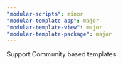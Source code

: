```yaml
---
"modular-scripts": minor
"modular-template-app": major
"modular-template-view": major
"modular-template-package": major
---
```


Support Community based templates
